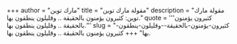 +++
author = "مارك توين"
title = "مقولة مارك توين"
description = "مقولة مارك توين: كثيرون يؤمنون بالحقيقة .. وقليلون ينطقون بها."
quote = '''كثيرون يؤمنون بالحقيقة .. وقليلون ينطقون بها.''' 
slug = "كثيرون-يؤمنون-بالحقيقة--وقليلون-ينطقون-بها"
+++
كثيرون يؤمنون بالحقيقة .. وقليلون ينطقون بها.
